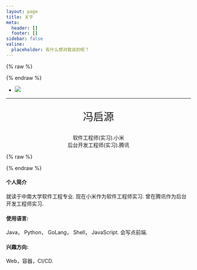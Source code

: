 ```yaml
---
layout: page
title: 关于
meta:
  header: []
  footer: []
sidebar: false
valine:
  placeholder: 有什么想对我说的呢？
---
```


{% raw %}<div class="style-example example">{% endraw %}
<ul class="pure circle center about"><li><img  src="https://res.cloudinary.com/dkzvjuptx/image/upload/v1578820041/info/favicon_s4pmzz.jpg"></li></ul>
<hr>
<center>
	<p style="font-size: 2em;">冯启源</p>
    <span>软件工程师(实习).小米</span></br>
    <span>后台开发工程师(实习).腾讯</span>
</center>

{% raw %}</div>{% endraw %}

#### 个人简介
就读于中南大学软件工程专业.
现在小米作为软件工程师实习.
曾在腾讯作为后台开发工程师实习.
#### 使用语言:
Java， Python， GoLang， Shell， JavaScript.
会写点前端.
#### 兴趣方向:
Web，容器，CI/CD.

